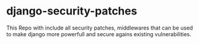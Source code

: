 # django-security-patches
This Repo with include all security patches, middlewares that can be used to make django more powerfull and secure agains existing vulnerabilities.
